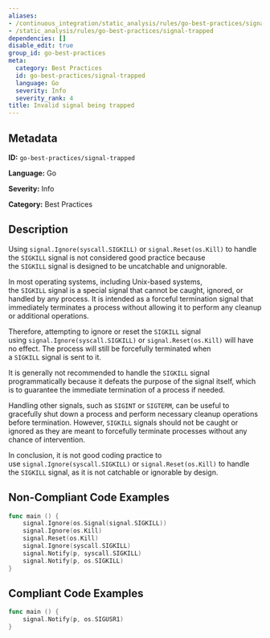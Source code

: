 ```yaml
---
aliases:
- /continuous_integration/static_analysis/rules/go-best-practices/signal-trapped
- /static_analysis/rules/go-best-practices/signal-trapped
dependencies: []
disable_edit: true
group_id: go-best-practices
meta:
  category: Best Practices
  id: go-best-practices/signal-trapped
  language: Go
  severity: Info
  severity_rank: 4
title: Invalid signal being trapped
---
```

<!--  SOURCED FROM https://github.com/DataDog/datadog-static-analyzer-rule-docs -->


## Metadata
**ID:** `go-best-practices/signal-trapped`

**Language:** Go

**Severity:** Info

**Category:** Best Practices

## Description
Using `signal.Ignore(syscall.SIGKILL)` or `signal.Reset(os.Kill)` to handle the `SIGKILL` signal is not considered good practice because the `SIGKILL` signal is designed to be uncatchable and unignorable.

In most operating systems, including Unix-based systems, the `SIGKILL` signal is a special signal that cannot be caught, ignored, or handled by any process. It is intended as a forceful termination signal that immediately terminates a process without allowing it to perform any cleanup or additional operations.

Therefore, attempting to ignore or reset the `SIGKILL` signal using `signal.Ignore(syscall.SIGKILL)` or `signal.Reset(os.Kill)` will have no effect. The process will still be forcefully terminated when a `SIGKILL` signal is sent to it.

It is generally not recommended to handle the `SIGKILL` signal programmatically because it defeats the purpose of the signal itself, which is to guarantee the immediate termination of a process if needed.

Handling other signals, such as `SIGINT` or `SIGTERM`, can be useful to gracefully shut down a process and perform necessary cleanup operations before termination. However, `SIGKILL` signals should not be caught or ignored as they are meant to forcefully terminate processes without any chance of intervention.

In conclusion, it is not good coding practice to use `signal.Ignore(syscall.SIGKILL)` or `signal.Reset(os.Kill)` to handle the `SIGKILL` signal, as it is not catchable or ignorable by design.


## Non-Compliant Code Examples
```go
func main () {
    signal.Ignore(os.Signal(signal.SIGKILL))
    signal.Ignore(os.Kill)
    signal.Reset(os.Kill)
    signal.Ignore(syscall.SIGKILL)
    signal.Notify(p, syscall.SIGKILL)
    signal.Notify(p, os.SIGKILL)
}
```

## Compliant Code Examples
```go
func main () {
    signal.Notify(p, os.SIGUSR1)
}
```
